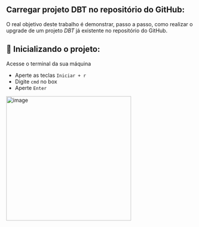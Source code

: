 ## Carregar projeto DBT no repositório do GitHub:

O real objetivo deste trabalho é demonstrar, passo a passo, como realizar o upgrade de um projeto *DBT* já existente no repositório do GitHub.

## 🚀 Inicializando o projeto:

Acesse o terminal da sua máquina
  - Aperte as teclas ``Iniciar + r``
  - Digite ``cmd`` no box
  - Aperte ``Enter``

<img width="334" alt="image" src="https://github.com/Banco-Mercantil/git_project_upload/assets/88452990/4bd707b5-c024-40c2-92c5-82aa5ac92d16">

